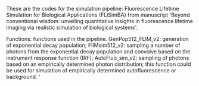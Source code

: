 These are the codes for the simulation pipeline: Fluorescence Lifetime Simulation for Biological Applications (FLiSimBA) from manuscript 'Beyond conventional wisdom: unveiling quantitative insights in fluorescence lifetime imaging via realistic simulation of biological systems'.

Functions: functions used in the pipeline.
          GenPop512_FLIM_v2: generation of exponential decay population;
          FlIMsim512_v2: sampling a number of photons from the exponential decay population and convolve based on the instrument response function (IRF);
          AutoFluo_sim_v2: sampling of photons based on an empirically determined photon distribution; this function could be used for simulation of empirically determined autofluorescence or background.
'
